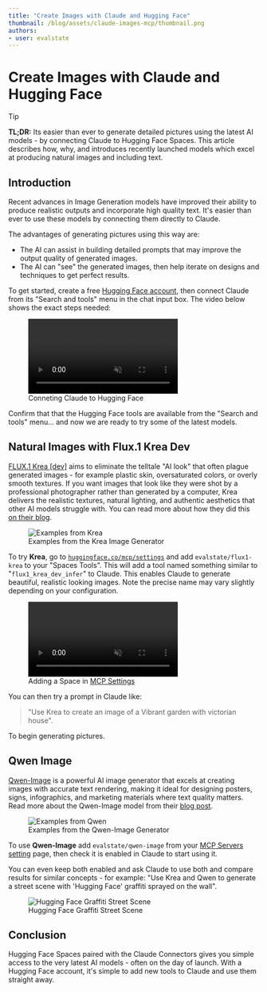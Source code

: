 ```yaml
---
title: "Create Images with Claude and Hugging Face" 
thumbnail: /blog/assets/claude-images-mcp/thumbnail.png
authors:
- user: evalstate
---
```


# Create Images with Claude and Hugging Face

> [!TIP]
> **TL;DR:** Its easier than ever to generate detailed pictures using the latest AI models - by connecting Claude to Hugging Face Spaces. This article describes how, why, and introduces recently launched models which excel at producing natural images and including text. 

## Introduction

Recent advances in Image Generation models have improved their ability to produce realistic outputs and incorporate high quality text. It's easier than ever to use these models by connecting them directly to Claude. 

The advantages of generating pictures using this way are:
 - The AI can assist in building detailed prompts that may improve the output quality of generated images. 
 - The AI can "see" the generated images, then help iterate on designs and techniques to get perfect results.

To get started, create a free [Hugging Face account](https://huggingface.co/join), then connect Claude from its "Search and tools" menu in the chat input box. The video below shows the exact steps needed:

<figure class="image flex flex-col items-center text-center m-0 w-full">
    <video
       alt="claude-auth-flow.mp4"
       autoplay loop autobuffer muted playsinline
     >
     <source src="https://huggingface.co/datasets/huggingface/documentation-images/resolve/main/claude-images-mcp/claude-auth-flow.mp4" type="video/mp4">
   </video>
  <figcaption>Conneting Claude to Hugging Face</figcaption>   
 </figure>

Confirm that that the Hugging Face tools are available from the "Search and tools" menu... and now we are ready to try some of the latest models. 

## Natural Images with Flux.1 Krea Dev

[FLUX.1 Krea [dev]](https://huggingface.co/black-forest-labs/FLUX.1-Krea-dev) aims to eliminate the telltale "AI look" that often plague generated images - for example plastic skin, oversaturated colors, or overly smooth textures. If you want images that look like they were shot by a professional photographer rather than generated by a computer, Krea delivers the realistic textures, natural lighting, and authentic aesthetics that other AI models struggle with. You can read more about how they did this [on their blog](https://www.krea.ai/blog/flux-krea-open-source-release).

<figure class="image text-center">
  <img src="https://huggingface.co/datasets/huggingface/documentation-images/resolve/main/claude-images-mcp/bfl_krea_image_wide.avif" alt="Examples from Krea">
  <figcaption>Examples from the Krea Image Generator</figcaption>
</figure>




To try **Krea**, go to [`huggingface.co/mcp/settings`](https://huggingface.co/settings/mcp) and add `evalstate/flux1-krea` to your "Spaces Tools". This will add a tool named  something similar to "`flux1_krea_dev_infer`" to Claude. This enables Claude to generate beautiful, realistic looking images. Note the precise name may vary slightly depending on your configuration.

<figure class="image flex flex-col items-center text-center m-0 w-full">
    <video
       alt="adding-mcp-space.mp4"
       autoplay loop autobuffer muted playsinline
     >
     <source src="https://huggingface.co/datasets/huggingface/documentation-images/resolve/main/claude-images-mcp/adding-mcp-space.mp4" type="video/mp4">
   </video>
  <figcaption>Adding a Space in <a href='https://huggingface.co/settings/mcp'>MCP Settings</a></figcaption>   
 </figure>


You can then try a prompt in Claude like: 

> "Use Krea to create an image of a Vibrant garden with victorian house".

To begin generating pictures.

## Qwen Image

[Qwen-Image](https://huggingface.co/Qwen/Qwen-Image) is a powerful AI image generator that excels at creating images with accurate text rendering, making it ideal for designing posters, signs, infographics, and marketing materials where text quality matters. Read more about the Qwen-Image model from their [blog post](https://qwenlm.github.io/blog/qwen-image/).

<figure class="image text-center">
  <img src="https://huggingface.co/datasets/huggingface/documentation-images/resolve/main/claude-images-mcp/qwen_sample.jpg" alt="Examples from Qwen">
  <figcaption>Examples from the Qwen-Image Generator</figcaption>
</figure>


To use **Qwen-Image** add `evalstate/qwen-image` from your [MCP Servers setting](https://huggingface.co/settings/mcp) page, then check it is enabled in Claude to start using it.

You can even keep both enabled and ask Claude to use both and compare results for similar concepts - for example: "Use Krea and Qwen to generate a street scene with 'Hugging Face' graffiti sprayed on the wall".


<figure class="image text-center">
  <img src="https://huggingface.co/datasets/huggingface/documentation-images/resolve/main/claude-images-mcp/krea_hf_example.webp" alt="Hugging Face Graffiti Street Scene">
  <figcaption>Hugging Face Graffiti Street Scene</figcaption>
</figure>



## Conclusion

Hugging Face Spaces paired with the Claude Connectors gives you simple access to the very latest AI models - often on the day of launch. With a Hugging Face account, it's simple to add new tools to Claude and use them straight away.  
